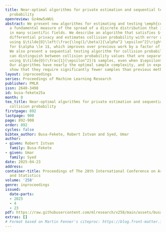 ```yaml
---
title: Near-optimal algorithms for private estimation and sequential testing of collision
  probability
openreview: Gz4mw5xWUi
abstract: We present new algorithms for estimating and testing \emph{collision probability},
  a fundamental measure of the spread of a discrete distribution that is widely used
  in many scientific fields. We describe an algorithm that satisfies $(\alpha, \beta)$-local
  differential privacy and estimates collision probability with error at most $\epsilon$
  using $\tilde{O}\left(\frac{\log(1/\beta)}{\alpha^2 \epsilon^2}\right)$ samples
  for $\alpha \le 1$, which improves over previous work by a factor of $\frac{1}{\alpha^2}$.
  We also present a sequential testing algorithm for collision probability, which
  can distinguish between collision probability values that are separated by $\epsilon$
  using $\tilde{O}(\frac{1}{\epsilon^2})$ samples, even when $\epsilon$ is unknown.
  Our algorithms have nearly the optimal sample complexity, and in experiments we
  show that they require significantly fewer samples than previous methods.
layout: inproceedings
series: Proceedings of Machine Learning Research
publisher: PMLR
issn: 2640-3498
id: busa-fekete25a
month: 0
tex_title: Near-optimal algorithms for private estimation and sequential testing of
  collision probability
firstpage: 892
lastpage: 900
page: 892-900
order: 892
cycles: false
bibtex_author: Busa-Fekete, Robert Istvan and Syed, Umar
author:
- given: Robert Istvan
  family: Busa-Fekete
- given: Umar
  family: Syed
date: 2025-04-23
address:
container-title: Proceedings of The 28th International Conference on Artificial Intelligence
  and Statistics
volume: '258'
genre: inproceedings
issued:
  date-parts:
  - 2025
  - 4
  - 23
pdf: https://raw.githubusercontent.com/mlresearch/v258/main/assets/busa-fekete25a/busa-fekete25a.pdf
extras: []
# Format based on Martin Fenner's citeproc: https://blog.front-matter.io/posts/citeproc-yaml-for-bibliographies/
---
```

